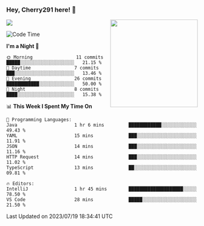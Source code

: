 ### Hey, Cherry291 here! 👋

![](https://metrics.lecoq.io/cherry291?template=classic&config.timezone=Asia%2FShanghai)
<img align='right' src="https://media.giphy.com/media/M9gbBd9nbDrOTu1Mqx/giphy.gif" width="230">
<!-- ![](https://github-readme-stats-ouuan.vercel.app/api?username=cherry291&theme=dark&show_icons=true) -->

<!--START_SECTION:waka-->
![Code Time](http://img.shields.io/badge/Code%20Time-72%20hrs%2048%20mins-blue)

**I'm a Night 🦉** 

```text
🌞 Morning                11 commits          █████░░░░░░░░░░░░░░░░░░░░   21.15 % 
🌆 Daytime                7 commits           ███░░░░░░░░░░░░░░░░░░░░░░   13.46 % 
🌃 Evening                26 commits          ████████████░░░░░░░░░░░░░   50.00 % 
🌙 Night                  8 commits           ████░░░░░░░░░░░░░░░░░░░░░   15.38 % 
```


📊 **This Week I Spent My Time On** 

```text
💬 Programming Languages: 
Java                     1 hr 6 mins         ████████████░░░░░░░░░░░░░   49.43 % 
YAML                     15 mins             ███░░░░░░░░░░░░░░░░░░░░░░   11.91 % 
JSON                     14 mins             ███░░░░░░░░░░░░░░░░░░░░░░   11.16 % 
HTTP Request             14 mins             ███░░░░░░░░░░░░░░░░░░░░░░   11.02 % 
TypeScript               13 mins             ██░░░░░░░░░░░░░░░░░░░░░░░   09.81 % 

🔥 Editors: 
IntelliJ                 1 hr 45 mins        ████████████████████░░░░░   78.50 % 
VS Code                  28 mins             █████░░░░░░░░░░░░░░░░░░░░   21.50 % 
```


 Last Updated on 2023/07/19 18:34:41 UTC
<!--END_SECTION:waka-->

<!--
**Cherry291/cherry291** is a ✨ _special_ ✨ repository because its `README.md` (this file) appears on your GitHub profile.

Here are some ideas to get you started:

- 🔭 I’m currently working on ...
- 🌱 I’m currently learning ...
- 👯 I’m looking to collaborate on ...
- 🤔 I’m looking for help with ...
- 💬 Ask me about ...
- 📫 How to reach me: ...
- 😄 Pronouns: ...
- ⚡ Fun fact: ...
-->
